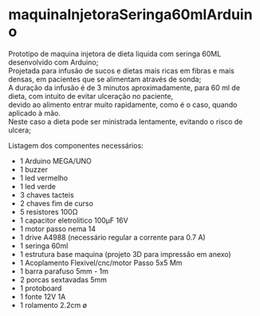 # maquinaInjetoraSeringa60mlArduino


Prototipo de maquina injetora de dieta liquida com seringa 60ML desenvolvido com Arduino;</br>
Projetada para infusão de sucos e dietas mais ricas em fibras e mais densas, em pacientes que se alimentam através de sonda;</br>
A duração da infusão é de 3 minutos aproximadamente, para 60 ml de dieta, com intuito de evitar ulceração no paciente,</br>
devido ao alimento entrar muito rapidamente, como é o caso, quando aplicado à mão.</br>
Neste caso a dieta pode ser ministrada lentamente, evitando o risco de ulcera;</br>


Listagem dos componentes necessários:</br>
<ul>
<li>1 Arduino MEGA/UNO</li>
<li>1 buzzer</li>
<li>1 led vermelho</li>
<li>1 led verde</li>
<li>3 chaves tacteis</li>
<li>2 chaves fim de curso</li>
<li>5 resistores 100Ω</li>
<li>1 capacitor eletrolitico 100µF 16V</li>
<li>1 motor passo nema 14</li>
<li>1 drive A4988 (necessário regular a corrente para 0.7 A)</li>
<li>1 seringa 60ml</li>
<li>1 estrutura base maquina (projeto 3D para impressão em anexo)</li>
<li>1 Acoplamento Flexivel/cnc/motor Passo 5x5 Mm</li>
<li>1 barra parafuso 5mm - 1m </li>
<li>2 porcas sextavadas 5mm</li>
<li>1 protoboard</li>
<li>1 fonte 12V 1A</li>
<li>1 rolamento 2.2cm ø</li>
</ul>
